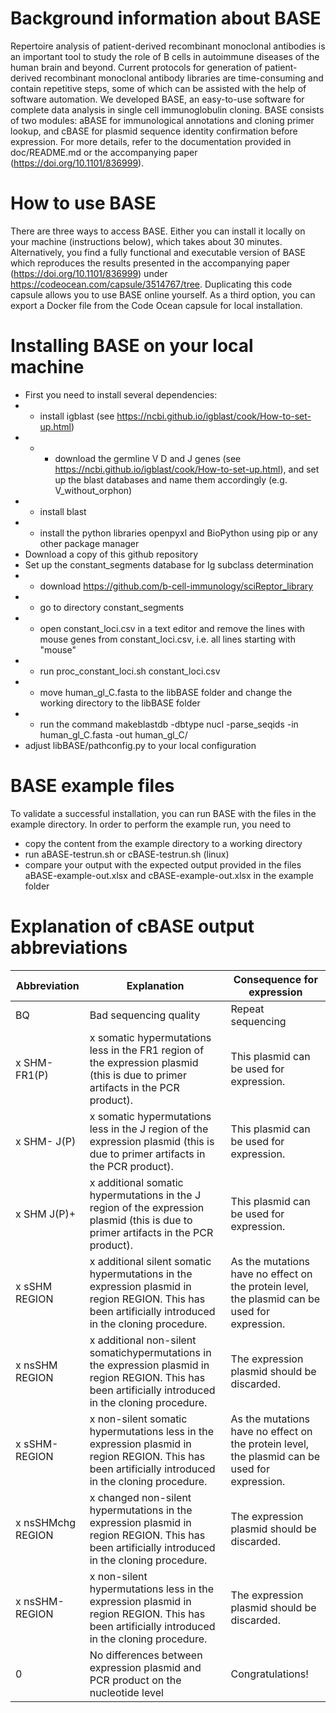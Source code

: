 # Background information about BASE
Repertoire analysis of patient-derived recombinant monoclonal antibodies is an important tool to study the role of B cells in autoimmune diseases of the human brain and beyond. Current protocols for generation of patient-derived recombinant monoclonal antibody libraries are time-consuming and contain repetitive steps, some of which can be assisted with the help of software automation. We developed BASE, an easy-to-use software for complete data analysis in single cell immunoglobulin cloning. BASE consists of two modules: aBASE for immunological annotations and cloning primer lookup, and cBASE for plasmid sequence identity confirmation before expression. For more details, refer to the documentation provided in doc/README.md or the accompanying paper (https://doi.org/10.1101/836999).

# How to use BASE
There are three ways to access BASE. Either you can install it locally on your machine (instructions below), which takes about 30 minutes. Alternatively, you find a fully functional and executable version of BASE which reproduces the results presented in the accompanying paper (https://doi.org/10.1101/836999) under https://codeocean.com/capsule/3514767/tree. Duplicating this code capsule allows you to use BASE online yourself. As a third option, you can export a Docker file from the Code Ocean capsule for local installation.

# Installing BASE on your local machine
- First you need to install several dependencies:
- - install igblast (see https://ncbi.github.io/igblast/cook/How-to-set-up.html)
- - - download the germline V D and J genes (see https://ncbi.github.io/igblast/cook/How-to-set-up.html), and set up the blast databases and name them accordingly (e.g. V_without_orphon)
- - install blast
- - install the python libraries openpyxl and BioPython using pip or any other package manager
- Download a copy of this github repository
- Set up the constant_segments database for Ig subclass determination
- - download https://github.com/b-cell-immunology/sciReptor_library
- - go to directory constant_segments
- - open constant_loci.csv in a text editor and remove the lines with mouse genes from constant_loci.csv, i.e. all lines starting with "mouse" 
- - run proc_constant_loci.sh constant_loci.csv
- - move human_gl_C.fasta to the libBASE folder and change the working directory to the libBASE folder
- - run the command makeblastdb -dbtype nucl -parse_seqids -in human_gl_C.fasta -out human_gl_C/ 
- adjust libBASE/pathconfig.py to your local configuration

# BASE example files
To validate a successful installation, you can run BASE with the files in the example directory. In order to perform the example run, you need to
- copy the content from the example directory to a working directory
- run aBASE-testrun.sh or cBASE-testrun.sh (linux)
- compare your output with the expected output provided in the files aBASE-example-out.xlsx and cBASE-example-out.xlsx in the example folder

# Explanation of cBASE output abbreviations

| Abbreviation      | Explanation                                                                                                                                               | Consequence for expression                                                                    |
|-------------------|-----------------------------------------------------------------------------------------------------------------------------------------------------------|-----------------------------------------------------------------------------------------------|
| BQ                | Bad sequencing quality                                                                                                                                    | Repeat sequencing                                                                             |
| x SHM- FR1(P)     | x somatic hypermutations less in the FR1 region of the expression plasmid (this is due to primer artifacts in the PCR product).                           | This plasmid can be used for expression.                                                      |
| x SHM- J(P)       | x somatic hypermutations less in the J region of the expression plasmid (this is due to primer artifacts in the PCR product).                             | This plasmid can be used for expression.                                                      |
| x SHM J(P)+       | x additional somatic hypermutations in the J region of the expression plasmid (this is due to primer artifacts in the PCR product).                       | This plasmid can be used for expression.                                                      |
| x sSHM REGION     | x additional silent somatic hypermutations in the expression plasmid in region REGION. This has been artificially introduced in the cloning procedure.    | As the mutations have no effect on the protein level, the plasmid can be used for expression. |
| x nsSHM REGION    | x additional non-silent somatichypermutations in the expression plasmid in region REGION. This has been artificially introduced in the cloning procedure. | The expression plasmid should be discarded.                                                   |
| x sSHM- REGION    | x non-silent somatic hypermutations less in the expression plasmid in region REGION. This has been artificially introduced in the cloning procedure.      | As the mutations have no effect on the protein level, the plasmid can be used for expression. |
| x nsSHMchg REGION | x changed non-silent hypermutations in the expression plasmid in region REGION. This has been artificially introduced in the cloning procedure.           | The expression plasmid should be discarded.                                                   |
| x nsSHM- REGION   | x non-silent hypermutations less in the expression plasmid in region REGION. This has been artificially introduced in the cloning procedure.              | The expression plasmid should be discarded.                                                   |
| 0                 | No differences between expression plasmid and PCR product on the nucleotide level                                                                         | Congratulations!                                                                              |
